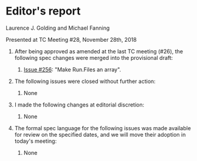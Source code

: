 # Editor's report

Laurence J. Golding and Michael Fanning

Presented at TC Meeting #28, November 28th, 2018

1. After being approved as amended at the last TC meeting (#26), the following spec changes were merged into the provisional draft:

    1. [Issue #256](https://github.com/oasis-tcs/sarif-spec/issues/256): "Make Run.Files an array".

1. The following issues were closed without further action:

    1. None

1. I made the following changes at editorial discretion:

    1. None

1. The formal spec language for the following issues was made available for review on the specified dates, and we will move their adoption in today's meeting:

    1. None